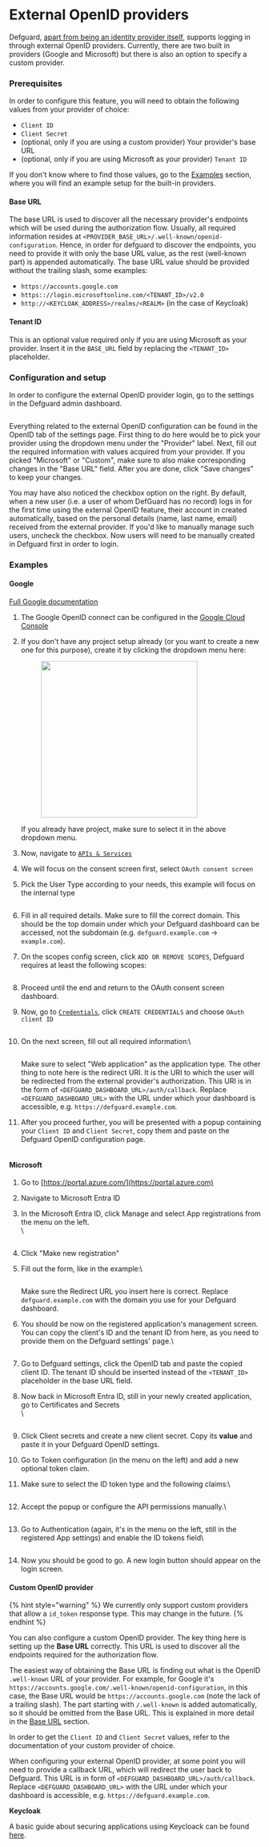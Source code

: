 # External OpenID providers

Defguard, [apart from being an identity provider itself](../features/openid-connect/), supports logging in through external OpenID providers. Currently, there are two built in providers (Google and Microsoft) but there is also an option to specify a custom provider.

### Prerequisites

In order to configure this feature, you will need to obtain the following values from your provider of choice:

* `Client ID`&#x20;
* `Client Secret`
* (optional, only if you are using a custom provider) Your provider's base URL
* (optional, only if you are using Microsoft as your provider) `Tenant ID`

If you don't know where to find those values, go to the [Examples](external-openid-providers.md#examples) section, where you will find an example setup for the built-in providers.

#### Base URL

The base URL is used to discover all the necessary provider's endpoints which will be used during the authorization flow. Usually, all required information resides at `<PROVIDER_BASE_URL>/.well-known/openid-configuration`. Hence, in order for defguard to discover the endpoints, you need to provide it with only the base URL value, as the rest (well-known part) is appended automatically. The base URL value should be provided without the trailing slash, some examples:

* `https://accounts.google.com`
* `https:://login.microsoftonline.com/<TENANT_ID>/v2.0`
* `http://<KEYCLOAK_ADDRESS>/realms/<REALM>` (in the case of Keycloak)

#### Tenant ID

This is an optional value required only if you are using Microsoft as your provider. Insert it in the `BASE_URL` field by replacing the `<TENANT_ID>` placeholder.

### Configuration and setup

In order to configure the external OpenID provider login, go to the settings in the Defguard admin dashboard.

<figure><img src="../.gitbook/assets/image (29).png" alt=""><figcaption></figcaption></figure>

Everything related to the external OpenID configuration can be found in the OpenID tab of the settings page. First thing to do here would be to pick your provider using the dropdown menu under the "Provider" label. Next, fill out the required information with values acquired from your provider. If you picked "Microsoft" or "Custom", make sure to also make corresponding changes in the "Base URL" field. After you are done, click "Save changes" to keep your changes.&#x20;

You may have also noticed the checkbox option on the right. By default, when a new user (i.e. a user of whom DefGuard has no record) logs in for the first time using the external OpenID feature, their account in created automatically, based on the personal details (name, last name, email) received from the external provider. If you'd like to manually manage such users, uncheck the checkbox. Now users will need to be manually created in Defguard first in order to login.&#x20;

### Examples

#### Google

[Full Google documentation](https://developers.google.com/identity/openid-connect/openid-connect)

1. The Google OpenID connect can be configured in the [Google Cloud Console](https://console.cloud.google.com)
2.  If you don't have any project setup already (or you want to create a new one for this purpose), create it by clicking the dropdown menu here:

    <figure><img src="../.gitbook/assets/image (31).png" alt="" width="312"><figcaption></figcaption></figure>

    If you already have project, make sure to select it in the above dropdown menu.
3. Now, navigate to [`APIs & Services`](https://console.cloud.google.com/apis)&#x20;
4. We will focus on the consent screen first, select `OAuth consent screen`
5.  &#x20;Pick the User Type according to your needs, this example will focus on the internal type

    <figure><img src="../.gitbook/assets/image (32).png" alt=""><figcaption></figcaption></figure>


6. Fill in all required details. Make sure to fill the correct domain. This should be the top domain under which your Defguard dashboard can be accessed, not the subdomain (e.g. `defguard.example.com` -> `example.com`).&#x20;
7.  On the scopes config screen, click `ADD OR REMOVE SCOPES`, Defguard requires at least the following scopes:

    <figure><img src="../.gitbook/assets/image (34).png" alt=""><figcaption></figcaption></figure>


8. Proceed until the end and return to the OAuth consent screen dashboard.
9.  Now, go to [`Credentials`](https://console.cloud.google.com/apis/credentials), click `CREATE CREDENTIALS` and choose `OAuth client ID`&#x20;

    <figure><img src="../.gitbook/assets/image (35).png" alt=""><figcaption></figcaption></figure>


10. On the next screen, fill out all required information:\


    <figure><img src="../.gitbook/assets/obraz (3).png" alt=""><figcaption></figcaption></figure>

    Make sure to select "Web application" as the application type. The other thing to note here is the redirect URI. It is the URI to which the user will be redirected from the external provider's authorization. This URI is in the form of `<DEFGUARD_DASHBOARD_URL>/auth/callback`. Replace `<DEFGUARD_DASHBOARD_URL>` with the URL under which your dashboard is accessible, e.g. `https://defguard.example.com`.
11. After you proceed further, you will be presented with a popup containing your `Client ID` and `Client Secret`, copy them and paste on the Defguard OpenID configuration page.

    <figure><img src="../.gitbook/assets/settings.png" alt=""><figcaption></figcaption></figure>

#### Microsoft

1. Go to [https://portal.azure.com/](https://portal.azure.com)
2. Navigate to Microsoft Entra ID
3.  In the Microsoft Entra ID, click Manage and select App registrations from the menu on the left.\
    \


    <figure><img src="../.gitbook/assets/obraz (4).png" alt=""><figcaption></figcaption></figure>


4. Click "Make new registration"
5.  Fill out the form, like in the example:\


    <figure><img src="../.gitbook/assets/obraz (5).png" alt=""><figcaption></figcaption></figure>

    Make sure the Redirect URL you insert here is correct. Replace `defguard.example.com` with the domain you use for your Defguard dashboard.
6.  You should be now on the registered application's management screen. You can copy the client's ID and the tenant ID from here, as you need to provide them on the Defguard settings' page.\


    <figure><img src="../.gitbook/assets/Zrzut ekranu 2024-10-18 o 16.13.54.png" alt=""><figcaption></figcaption></figure>
7. Go to Defguard settings, click the OpenID tab and paste the copied client ID. The tenant ID should be inserted instead of the `<TENANT_ID>` placeholder in the base URL field.
8.  &#x20;Now back in Microsoft Entra ID, still in your newly created application, go to Certificates and Secrets\
    \


    <figure><img src="../.gitbook/assets/obraz (8).png" alt=""><figcaption></figcaption></figure>


9. Click Client secrets and create a new client secret. Copy its **value** and paste it in your Defguard OpenID settings.
10. Go to Token configuration (in the menu on the left) and add a new optional token claim.
11. Make sure to select the ID token type and the following claims:\


    <figure><img src="../.gitbook/assets/obraz (9).png" alt=""><figcaption></figcaption></figure>


12. Accept the popup or configure the API permissions manually.\


    <figure><img src="../.gitbook/assets/obraz (10).png" alt=""><figcaption></figcaption></figure>


13. Go to Authentication (again, it's in the menu on the left, still in the registered App settings) and enable the ID tokens field\


    <figure><img src="../.gitbook/assets/obraz (11).png" alt=""><figcaption></figcaption></figure>


14. Now you should be good to go. A new login button should appear on the login screen.

#### Custom OpenID provider

{% hint style="warning" %}
We currently only support custom providers that allow a `id_token` response type. This may change in the future.
{% endhint %}

You can also configure a custom OpenID provider. The key thing here is setting up the **Base URL** correctly. This URL is used to discover all the endpoints required for the authorization flow.

The easiest way of obtaining the Base URL is finding out what is the OpenID `.well-known` URL of your provider. For example, for Google it's `https://accounts.google.com/.well-known/openid-configuration`, in this case, the Base URL would be `https://accounts.google.com` (note the lack of a trailing slash). The part starting with `/.well-known` is added automatically, so it should be omitted from the Base URL. This is explained in more detail in the [Base URL](external-openid-providers.md#base-url) section.

In order to get the `Client ID` and `Client Secret` values, refer to the documentation of your custom provider of choice.&#x20;

When configuring your external OpenID provider, at some point you will need to provide a callback URL, which will redirect the user back to Defguard. This URL is in form of `<DEFGUARD_DASHBOARD_URL>/auth/callback`. Replace `<DEFGUARD_DASHBOARD_URL>` with the URL under which your dashboard is accessible, e.g. `https://defguard.example.com`.

**Keycloak**

A basic guide about securing applications using Keycloack can be found [here](https://www.keycloak.org/getting-started/getting-started-docker#\_secure\_the\_first\_application).&#x20;

